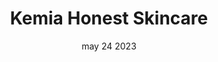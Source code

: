 ---
#preview
title: Kemia Honest Skincare
image: /img/works/1/33.jpg
category: photography
date: may 24 2023

#params
layout: "one"

#full details
introTitle: Kemia Honest <span class="mil-thin">Skincare</span>

details:
  - label: "Client:"
    value: "Envato"

  - label: "Date:"
    value: "April 2022"

  - label: "Author"
    value: "Paul Trueman"

description:
  enabled: 1
  title: Simplicity, elegance, innovation!
  content: "
      <p>A home surveillance camera that pays great attention to security and user privacy, featuring two modes to provide security while protecting personal privacy.The camera has an open and closed mode, we define the product to have clear two sides, expressing two working states and emotions.</p>
      <p>Presents a simple and quiet state when not in use, delivering a gentle and security.At the same time, the camera can adapt to a variety of environments, providing elegant ways of wall hanging and standing installation.</p>
    "

gallery:
  enabled: 1
  items:
    - image: /img/works/3/1.jpg
      alt: "image"

    - image: /img/works/3/2.jpg
      alt: "image"

    - image: /img/works/3/3.jpg
      alt: "image"

    - image: /img/works/3/4.jpg
      alt: "image"
---